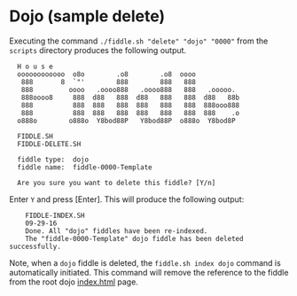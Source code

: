 Dojo (sample delete)
======

Executing the command `./fiddle.sh "delete" "dojo" "0000"` from the `scripts` directory produces the following output.

      H o u s e
      oooooooooooo  o8o        .o8        .o8  oooo
       888       8  `"'        888        888   888
       888         oooo   .oooo888   .oooo888   888   .ooooo.
       888oooo8     888  d88   888  d88   888   888  d88   88b
       888          888  888   888  888   888   888  888ooo888
       888          888  888   888  888   888   888  888    .o
      o888o        o888o  Y8bod88P   Y8bod88P  o888o  Y8bod8P
      
      FIDDLE.SH
      FIDDLE-DELETE.SH
      
      fiddle type:	dojo
      fiddle name:	fiddle-0000-Template
      
      Are you sure you want to delete this fiddle? [Y/n]


Enter `Y` and press [Enter].  This will produce the following output:

        FIDDLE-INDEX.SH
        09-29-16
        Done. All "dojo" fiddles have been re-indexed.
        The "fiddle-0000-Template" dojo fiddle has been deleted successfully.
        
        
Note, when a `dojo` fiddle is deleted, the `fiddle.sh index dojo` command is automatically initiated.  This 
command will remove the reference to the fiddle from the root dojo [index.html](index.html) page.
